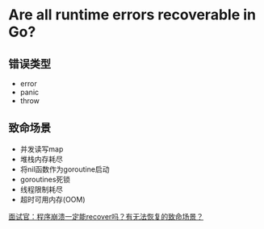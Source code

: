# Are all runtime errors recoverable in Go?

## 错误类型

- error
- panic
- throw

## 致命场景

- 并发读写map
- 堆栈内存耗尽
- 将nil函数作为goroutine启动
- goroutines死锁
- 线程限制耗尽
- 超时可用内存(OOM)

[面试官：程序崩溃一定能recover吗？有无法恢复的致命场景？](https://mp.weixin.qq.com/s?__biz=Mzg5NDY2MDk4Mw==&mid=2247487663&idx=1&sn=e42b4f65e5e0d8c443e29e775063c7a0&chksm=c01d68b7f76ae1a1413924c0acc18d1322ddc95aa39dad8eea9846a23efc028d200f6278a3bc&mpshare=1&scene=1&srcid=1230Orm5zwoaWESIb4ldiu2c&sharer_sharetime=1640841161646&sharer_shareid=e365d5847184bcd78a34746e5d45525a&version=3.1.23.90391&platform=mac#rd)
